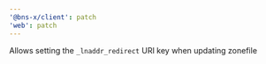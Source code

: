```yaml
---
'@bns-x/client': patch
'web': patch
---
```


Allows setting the `_lnaddr_redirect` URI key when updating zonefile
